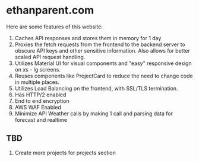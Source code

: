 # ethanparent.com

Here are some features of this website:

1. Caches API responses and stores them in memory for 1 day
2. Proxies the fetch requests from the frontend to the backend server to obscure API keys and other sensitive information. Also allows for better scaled API request handling.
3. Utilizes Material UI for visual components and "easy" responsive design on xs - lg screens.
4. Reuses components like ProjectCard to reduce the need to change code in multiple places.
5. Utilizes Load Balancing on the frontend, with SSL/TLS termination. 
6. Has HTTP/2 enabled
8. End to end encryption
9. AWS WAF Enabled
10. Minimize API Weather calls by making 1 call and parsing data for forecast and realtime

## TBD

1. Create more projects for projects section




